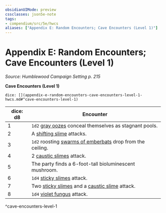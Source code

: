 ```yaml
---
obsidianUIMode: preview
cssclasses: json5e-note
tags:
- compendium/src/5e/hwcs
aliases: ["Appendix E: Random Encounters; Cave Encounters (Level 1)"]
---
```

# Appendix E: Random Encounters; Cave Encounters (Level 1)
*Source: Humblewood Campaign Setting p. 215* 

**Cave Encounters (Level 1)**

`dice: [](appendix-e-random-encounters-cave-encounters-level-1-hwcs.md#^cave-encounters-level-1)`

| dice: d8 | Encounter |
|----------|-----------|
| 1 | `1d2` [gray oozes](Mechanics/bestiary/ooze/gray-ooze.md) conceal themselves as stagnant pools. |
| 2 | A [shifting slime](Mechanics/bestiary/ooze/shifting-slime-hwcs.md) attacks. |
| 3 | `1d2` roosting [swarms of emberbats](Mechanics/bestiary/beast/swarm-of-emberbats-hwcs.md) drop from the ceiling. |
| 4 | 2 [caustic slimes](Mechanics/bestiary/ooze/caustic-slime-hwcs.md) attack. |
| 5 | The party finds a 6-foot-tall bioluminescent mushroom. |
| 6 | `1d4` [sticky slimes](Mechanics/bestiary/ooze/sticky-slime-hwcs.md) attack. |
| 7 | Two [sticky slimes](Mechanics/bestiary/ooze/sticky-slime-hwcs.md) and a [caustic slime](Mechanics/bestiary/ooze/caustic-slime-hwcs.md) attack. |
| 8 | `1d4` [violet fungus](Mechanics/bestiary/plant/violet-fungus.md) attack. |
^cave-encounters-level-1